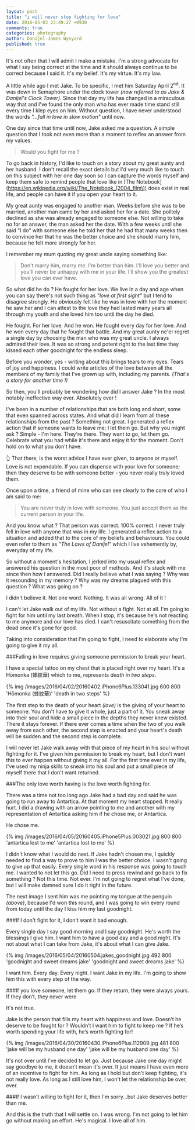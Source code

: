 ```yaml
---
layout: post
title: "i will never stop fighting for love"
date: 2016-05-03 23:49:27 +0930
comments: true
categories: photography
author: Danijel-James Wynyard
published: true
---
```

It's not often that I will admit I make a mistake. I'm a strong advocate for what I say being correct at the time and it should always continue to be correct because I said it. It's my belief. It's my virtue. It's my law.

A little while ago I met Jake. To be specific, I met him Saturday April 2<sup>nd</sup>. It was down in Semaphore under the clock tower _(now referred to as Jake & Danijel's Clock Tower)_. Since that day my life has changed in a miraculous way that and I've found the only man who has ever made time stand still every time I klep eyes on him. Without question, I have never understood the words _"...fall in love in slow motion"_ until now. 

One day since that time until now, Jake asked me a question. A simple question that I took not even more than a moment to reflex an answer from my values.

> Would you fight for me ?

To go back in history, I'd like to touch on a story about my great aunty and her husband. I don't recall the exact details but I'd very much like to touch on this subject with her one day soon so I can capture the words myself and keep them safe to remind people that love like in [The Notebook](https://en.wikipedia.org/wiki/The_Notebook_(2004_film\)) does exist in real life, and people can have it if you open your heart to it.

My great aunty was engaged to another man. Weeks before she was to be married, another man came by her and asked her for a date. She politely declined as she was already engaged to someone else. Not willing to take no for an answer, the man asked her the date. With a few weeks until she said "I do" with someone else he told her that he had that many weeks then to convince her that he was the better choice and she should marry him, because he felt more strongly for her.

I remember my mum quoting my great uncle saying something like:

> Don't marry him, marry me. I'm better than him. I'll love you better and you'll never be unhappy with me in your life. I'll show you the greatest love you can ever have.

So what did he do ? He fought for her love. We live in a day and age when you can say there's not such thing as _"love at first sight"_ but I tend to disagree strongly. He obviously felt like he was in love with her the moment he saw her and I can attest to the love they had lasted many years all through my youth and she loved him too until the day he died.

He fought. For her love. And he won. He fought every day for her love. And he won every day that he fought that battle. And my great aunty ne'er regret a single day by choosing the man who was my great uncle. I always admired their love. It was so strong and potent right to the last time they kissed each other goodnight for the endless sleep.

Before you wonder, yes - writing about this brings tears to my eyes. Tears of joy and happiness. I could write articles of the love between all the members of my family that I've grown up with, including my parents. _(That's a story for another time !)_

So then, you'll probably be wondering how did I answer Jake ? In the most notably ineffective way ever. Absolutely ever !

I've been in a number of relationships that are both long and short, some that even spanned across states. And what did I learn from all these relationships from the past ? Something not great. I generated a reflex action that if someone wants to leave me; I let them go. But why you might ask ? Simple - I'm here. They're there. They want to go, let them go. Celebrate what you had while it's there and enjoy it for the moment. Don't hold on to what you don't have.

👆 That there, is the worst advice I have ever given, to anyone or myself. Love is not expendable. If you can dispense with your love for someone; then they deserve to be with someone better - you never really truly loved them.

Once upon a time, a friend of mine who can see clearly to the core of who I am said to me:

> You are never truly in love with someone. You just accept them as the current person in your life.

And you know what ? That person was correct. 100% correct. I never truly fell in love with anyone that was in my life. I generated a reflex action to a situation and added that to the core of my beliefs and behaviours. You could even refer to them as _"The Laws of Danijel"_ which I live vehemently by, everyday of my life.

So without a moment's hesitation, I jerked into my usual reflex and answered his question in the most poor of methods. And it's stuck with me since then how I answered. Did I really believe what I was saying ? Why was it resounding in my memory ? Why was my dreams plagued with this question ? What was going on ?

I didn't believe it. Not one word. Nothing. It was all wrong. All of it !

I can't let Jake walk out of my life. Not without a fight. Not at all. I'm going to fight for him until my last breath. When I stop, it's because he's not reacting to me anymore and our love has died. I can't resuscitate something from the dead once it's gone for good.

Taking into consideration that I'm going to fight, I need to elaborate why I'm going to give it my all.

###Falling in love requires giving someone permission to break your heart.

I have a special tattoo on my chest that is placed right over my heart. It's a Hōmonka (蜂紋華) which to me, represents _death in two steps_.

{% img /images/2016/04/02/20160402.iPhone6Plus.133041.jpg 600 800 'Hōmonka (蜂紋華)' 'death in two steps' %}

The first step to the death of your heart _(love)_ is the giving of your heart to someone. You don't have to give it whole, just a part of it. You sneak away into their soul and hide a small piece in the depths they never knew existed. There it stays forever. If there ever comes a time when the two of you walk away from each other, the second step is enacted and your heart's death will be sudden and the second step is complete.

I will never let Jake walk away with that piece of my heart in his soul without fighting for it. I've given him permission to break my heart, but I don't want this to ever happen without giving it my all. For the first time ever in my life, I've used my ninja skills to sneak into his soul and put a small piece of myself there that I don't want returned.

###The only love worth having is the love worth fighting for.

There was a time not too long ago Jake had a bad day and said he was going to run away to Antartica. At that moment my heart stopped. It really hurt. I did a drawing with an arrow pointing to me and another with my representation of Antartica asking him if he chose me, or Antartica.

He chose me.

{% img /images/2016/04/05/20160405.iPhone5Plus.003021.jpg 800 800 'antartica lost to me' 'antartica lost to me' %}

I didn't know what I would do next. If Jake hadn't chosen me, I quickly needed to find a way to prove to him I was the better choice. I wasn't going to give up that easily. Every single word in his response was going to touch me. I wanted to not let this go. Did I need to press rewind and go back to fix something ? Not this time. Not ever. I'm not going to regret what I've done, but I will make damned sure I do it right in the future.

The next image I sent him was me pointing my tongue at the penguin _(above)_, because I'd won this round, and I was going to win every round from today until the day I kiss him my last goodnight.

###If I don't fight for it, I don't want it bad enough.

Every single day I say good morning and I say goodnight. He's worth the blessings I give him. I want him to have a good day and a good night. It's not about what I can take from Jake, it's about what I can give Jake.

{% img /images/2016/05/04/20160504.jakes_goodnight.jpg 492 800 'goodnight and sweet dreams jake' 'goodnight and sweet dreams jake' %}

I want him. Every day. Every night. I want Jake in my life. I'm going to show him this with every step of the way.

###If you love someone, let them go. If they return, they were always yours. If they don’t, they never were

It's not true.

Jake is the person that fills my heart with happiness and love. Doesn’t he deserve to be fought for ? Wouldn’t I want him to fight to keep me ? If he’s worth spending your life with, he’s worth fighting for!

{% img /images/2016/04/30/20160430.iPhone6Plus.112909.jpg 481 800 'jake will be my husband one day' 'jake will be my husband one day' %}

It's not over until I've decided to let go. Just because Jake one day might say goodbye to me, it doesn't mean it's over. It just means I have even more of an incentive to fight for him. As long as I hold but don't keep fighting, it's not really love. As long as I still love him, I won't let the relationship be over, ever.

###If I wasn't willing to fight for it, then I'm sorry...but Jake deserves better than me.

And this is the truth that I will settle on. I was wrong. I'm not going to let him go without making an effort. He's magical. I love all of him.



